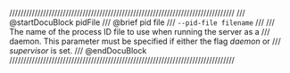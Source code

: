 ////////////////////////////////////////////////////////////////////////////////
/// @startDocuBlock pidFile
/// @brief pid file
/// `--pid-file filename`
///
/// The name of the process ID file to use when running the server as a
/// daemon. This parameter must be specified if either the flag *daemon* or
/// *supervisor* is set.
/// @endDocuBlock
////////////////////////////////////////////////////////////////////////////////
